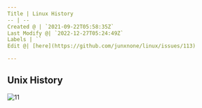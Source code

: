 ```yaml
---
Title | Linux History
-- | --
Created @ | `2021-09-22T05:58:35Z`
Last Modify @| `2022-12-27T05:24:49Z`
Labels | ``
Edit @| [here](https://github.com/junxnone/linux/issues/113)

---
```



## Unix History

![11](https://github.com/junxnone/tech-io/raw/master/Unix_history-simple.svg)

